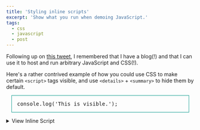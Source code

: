 ```yaml
---
title: 'Styling inline scripts'
excerpt: 'Show what you run when demoing JavaScript.'
tags:
  - css
  - javascript
  - post
---
```


Following up on [this tweet](https://twitter.com/jeffposnick/status/1106217552190062598), I remembered that I have a blog(!) and that I can use it to host and run arbitrary JavaScript and CSS(!).

Here's a rather contrived example of how you could use CSS to make certain `<script>` tags visible, and use `<details>` + `<summary>` to hide them by default.

<style>
script.visible {
  border: 1px solid #009688;
  display: block;
  font-family: monospace;
  margin: 1em;
  overflow-x: auto;
  padding: 1em;
  white-space: pre;
}
</style>

<script class="visible">console.log('This is visible.');</script>

<details>
  <summary>View Inline Script</summary>
  <script class="visible">console.log('This is visible, but hidden inside of details.');</script>
</details>

<script>
console.log('This is not visible.');
</script>
